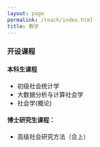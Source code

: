 ```yaml
---
layout: page
permalink: /teach/index.html
title: 教学
---
```


### 开设课程
#### 本科生课程
- 初级社会统计学
- 大数据分析与计算社会学 
- 社会学(概论)

#### 博士研究生课程：
- 高级社会研究方法（合上）




